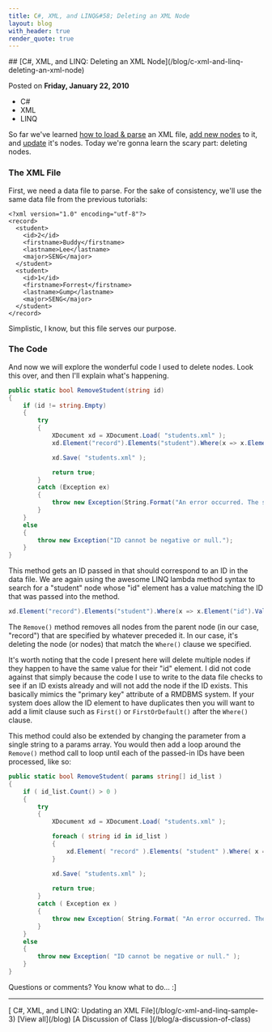 ```yaml
---
title: C#, XML, and LINQ&#58; Deleting an XML Node
layout: blog
with_header: true
render_quote: true
---
```


<div class="post-title" markdown="1">
## [C#, XML, and LINQ: Deleting an XML Node](/blog/c-xml-and-linq-deleting-an-xml-node)

Posted on **Friday, January 22, 2010**
</div>

<ul class="post-tags-list">
<li><span class="badge badge-success p-2">C#</span></li>
<li><span class="badge badge-success p-2">XML</span></li>
<li><span class="badge badge-success p-2">LINQ</span></li>
</ul>

So far we've learned [how to load &amp; parse](/tutorial/c-xml-and-linq-sample-1) an XML file, [add new nodes](/tutorial/c-xml-and-linq-sample-2) to it, and [update](/tutorial/c-xml-and-linq-sample-3) it's nodes. Today we're gonna learn the scary part: deleting nodes.

### The XML File

First, we need a data file to parse. For the sake of consistency, we'll use the same data file from the previous tutorials:

```markup
<?xml version="1.0" encoding="utf-8"?>
<record>
  <student>
    <id>2</id>
    <firstname>Buddy</firstname>
    <lastname>Lee</lastname>
    <major>SENG</major>
  </student>
  <student>
    <id>1</id>
    <firstname>Forrest</firstname>
    <lastname>Gump</lastname>
    <major>SENG</major>
  </student>
</record>
```

Simplistic, I know, but this file serves our purpose.

### The Code

And now we will explore the wonderful code I used to delete nodes. Look this over, and then I'll explain what's happening.

```csharp
public static bool RemoveStudent(string id)
{
    if (id != string.Empty)
    {
        try
        {
            XDocument xd = XDocument.Load( "students.xml" );
            xd.Element("record").Elements("student").Where(x => x.Element("id").Value.Trim() == id).Remove();

            xd.Save( "students.xml" );

            return true;
        }
        catch (Exception ex)
        {
            throw new Exception(String.Format("An error occurred. The student could not be removed. Details of this error:\n\n{0}", ex));
        }
    }
    else
    {
        throw new Exception("ID cannot be negative or null.");
    }
}
```

This method gets an ID passed in that should correspond to an ID in the data file. We are again using the awesome LINQ lambda method syntax to search for a "student" node whose "id" element has a value matching the ID that was passed into the method.

```csharp
xd.Element("record").Elements("student").Where(x => x.Element("id").Value.Trim() == id).Remove();
```

The `Remove()` method removes all nodes from the parent node (in our case, "record") that are specified by whatever preceded it. In our case, it's deleting the node (or nodes) that match the `Where()` clause we specified.

It's worth noting that the code I present here will delete multiple nodes if they happen to have the same value for their "id" element. I did not code against that simply because the code I use to write to the data file checks to see if an ID exists already and will not add the node if the ID exists. This basically mimics the "primary key" attribute of a RMDBMS system. If your system does allow the ID element to have duplicates then you will want to add a limit clause such as `First()` or `FirstOrDefault()` after the `Where()` clause.

This method could also be extended by changing the parameter from a single string to a params array. You would then add a loop around the `Remove()` method call to loop until each of the passed-in IDs have been processed, like so:

```csharp
public static bool RemoveStudent( params string[] id_list )
{
    if ( id_list.Count() > 0 )
    {
        try
        {
            XDocument xd = XDocument.Load( "students.xml" );

            foreach ( string id in id_list )
            {
                xd.Element( "record" ).Elements( "student" ).Where( x => x.Element( "id" ).Value.Trim() == id ).Remove();
            }

            xd.Save( "students.xml" );
  
            return true;
        }
        catch ( Exception ex )
        {
            throw new Exception( String.Format( "An error occurred. The student could not be removed. Details of this error:\n\n{0}", ex ) );
        }
    }
    else
    {
        throw new Exception( "ID cannot be negative or null." );
    }
}
```

Questions or comments? You know what to do... :]

---

<div class="blog-pager" markdown="1">
[<i class="fas fa-chevron-left"></i> C#, XML, and LINQ: Updating an XML File](/blog/c-xml-and-linq-sample-3)
[View all](/blog)
[A Discussion of Class  <i class="fas fa-chevron-right"></i>](/blog/a-discussion-of-class)
</div>

